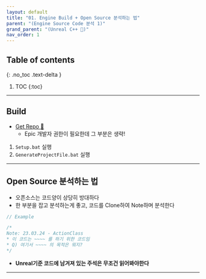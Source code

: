```yaml
---
layout: default
title: "01. Engine Build + Open Source 분석하는 법"
parent: "(Engine Source Code 분석 1)"
grand_parent: "(Unreal C++ 🚀)"
nav_order: 1
---
```


## Table of contents
{: .no_toc .text-delta }

1. TOC
{:toc}

---

## Build

* [Get Repo 🌟](https://github.com/EpicGames/UnrealEngine)
    * Epic 개발자 권한이 필요한데 그 부분은 생략!

1. `Setup.bat` 실행
2. `GenerateProjectFile.bat` 실행

---

## Open Source 분석하는 법

* 오픈소스는 코드양이 상당히 방대하다
* 한 부분을 잡고 분석하는게 좋고, 코드를 Clone하여 Note하며 분석한다

```cpp
// Example

/*
Note: 23.03.24 - ActionClass
* 이 코드는 ~~~~ 를 하기 위한 코드임
* Q) 여기서 ~~~~ 의 목적은 뭐지?
*/
```

* **Unreal기준 코드에 남겨져 있는 주석은 무조건 읽어봐야한다**

---
